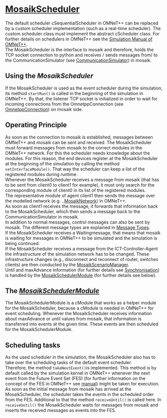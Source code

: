 # [MosaikScheduler](../cosima_omnetpp_project/modules/MosaikScheduler.h)
The default scheduler cSequentialScheduler in OMNeT++ can be replaced by a custom scheduler implementation (such as a 
real-time scheduler). The custom scheduler class must implement the abstract cScheduler class. For further details on schedulers in OMNeT++ see the [Simulation Manual of OMNeT++](https://doc.omnetpp.org/omnetpp/manual/).  
The MosaikScheduler is the interface to mosaik and therefore, holds the TCP socket connection to python and receives / 
sends messages from/ to the CommunicationSimulator (see [CommunicationSimulator](CommSim.md)) in mosaik.

## Using the *MosaikScheduler* 
If the MosaikScheduler is used as the event scheduler during the simulation, its method ``startRun()`` is called in the
beginning of the simulation in OMNeT++. By that, the listener TCP socket is initialized in order to wait for incoming 
connections from the OmnetppConnection (see [OmnetppConnection](../cosima_core/simulators/omnetpp_connection.py)) on mosaik side.

## Operating Principle
As soon as the connection to mosaik is established, messages between OMNeT++ and mosaik can be sent and received. 
The MosaikScheduler must forward messages from mosaik to the correct modules in the OMNeT++ network. 
For this the scheduler needs knowledge about the modules. For this reason, the end devices register at the 
MosaikScheduler at the beginning of the simulation by calling the method `setInterfaceModule()`. That way the scheduler
can keep a list of the registered modules during runtime. \
Whenever the MosaikScheduler receives a message from mosaik (that has to be sent from client0 to client1 for example), 
it must only search for the corresponding module of client0 in its list of the registered modules. \
The representative module of agent client1 then sends the message over the modelled network (e.g. ..[MosaikNetwork](/cosima_omnetpp_project/networks/MosaikNetwork.ned)) in OMNeT++. \
As soon as client1 receives the message, it forwards that information back to the MosaikScheduler, which then sends 
a message back to the CommunicationSimulator in mosaik. \
In addition to normal messages, control messages can also be sent by mosaik. The different message types are explained 
in [Message Types](Message%20Types.md). \
If the MosaikScheduler receives a Waitingmessage, that means that mosaik is waiting for messages in OMNeT++ to be 
simulated and the simulation is being continued. \
If the MosaikScheduler receives a message from the ICT-Controller-Agent the infrastructure of the simulation network has 
to be changed. These infrastructure changes (e.g., disconnect and reconnect of router, switches clients) are then conducted by the [MosaikScenarioManager](../cosima_omnetpp_project/modules/MosaikScenarioManager.h). \
Until and maxAdvance information (for further details see [Synchronisation](Synchronization.md)) is handled by the 
[MosaikSchedulerModule](../cosima_omnetpp_project/modules/MosaikSchedulerModule.h) (for further details see below). 

## The *[MosaikSchedulerModule](../cosima_omnetpp_project/modules/MosaikSchedulerModule.h)*
The MosaikSchedulerModule is a cModule that works as a helper module for the MosaikScheduler, because a cModule is needed in OMNeT++ for event scheduling.
Whenever the MosaikScheduler receives information about maxAdvance or until values from mosaik, that information is 
transferred into events at the given time. These events are then scheduled for the MosaikSchedulerModule. 

## Scheduling tasks
As the used scheduler in the simulation, the MosaikScheduler also has to take over the scheduling tasks of the default 
event scheduler. \
Therefore, the method `takeNextEvent()`is implemented. This method is by default called by the simulation kernel in 
OMNeT++ whenever the next event from the Future Event Set (FES) (for further information on the concept of the FES in OMNeT++ see [manual](https://doc.omnetpp.org/omnetpp/manual/#sec:simple-modules:event-loop)) might be taken for execution. As soon as the initial 
message from mosaik has arrived at the MosaikScheduler, the scheduler takes the events in the scheduled order from the FES. Additional to that the method 
`receiveUntil()` is called here. In `receiveUntil()` the MosaikScheduler waits for messages from mosaik and inserts the received messages as events into the FES. 

 
